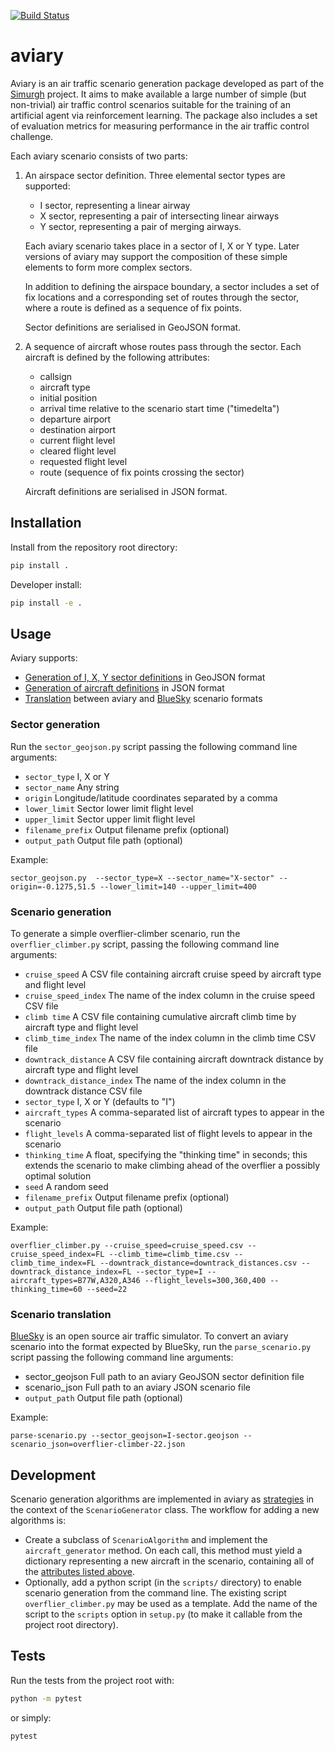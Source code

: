 [![Build Status](https://travis-ci.com/alan-turing-institute/aviary.svg?branch=develop)](https://travis-ci.com/alan-turing-institute/aviary)

# aviary
Aviary is an air traffic scenario generation package developed as part of the [Simurgh](https://github.com/alan-turing-institute/simurgh) project. It aims to make available a large number of simple (but non-trivial) air traffic control scenarios suitable for the training of an artificial agent via reinforcement learning. The package also includes a set of evaluation metrics for measuring performance in the air traffic control challenge.

Each aviary scenario consists of two parts:

1. An airspace sector definition. Three elemental sector types are supported:
   - I sector, representing a linear airway
   - X sector, representing a pair of intersecting linear airways
   - Y sector, representing a pair of merging airways.

   Each aviary scenario takes place in a sector of I, X or Y type. Later versions of aviary may support the composition of these simple elements to form more complex sectors.

   In addition to defining the airspace boundary, a sector includes a set of fix locations and a corresponding set of routes through the sector, where a route is defined as a sequence of fix points.

   Sector definitions are serialised in GeoJSON format.

1. A sequence of aircraft whose routes pass through the sector. Each aircraft is defined by the following attributes:<a id="aircraft-attributes"></a>
   - callsign
   - aircraft type
   - initial position
   - arrival time relative to the scenario start time ("timedelta")
   - departure airport
   - destination airport
   - current flight level
   - cleared flight level
   - requested flight level
   - route (sequence of fix points crossing the sector)

   Aircraft definitions are serialised in JSON format.

## Installation

Install from the repository root directory:
```bash
pip install .
```

Developer install:
```bash
pip install -e .
```

## Usage

Aviary supports:
  - [Generation of I, X, Y sector definitions](#sector-generation) in GeoJSON format
  - [Generation of aircraft definitions](#scenario-generation) in JSON format
  - [Translation](#scenario-translation) between aviary and [BlueSky](https://github.com/alan-turing-institute/bluesky) scenario formats
<!--  - Calculation of ATC performance metrics. -->

### Sector generation

Run the `sector_geojson.py` script passing the following command line arguments:
 - `sector_type` I, X or Y
 - `sector_name` Any string
 - `origin` Longitude/latitude coordinates separated by a comma
 - `lower_limit` Sector lower limit flight level
 - `upper_limit` Sector upper limit flight level
 - `filename_prefix` Output filename prefix (optional)
 - `output_path` Output file path (optional)

Example:
```
sector_geojson.py  --sector_type=X --sector_name="X-sector" --origin=-0.1275,51.5 --lower_limit=140 --upper_limit=400
```

### Scenario generation

To generate a simple overflier-climber scenario, run the `overflier_climber.py` script, passing the following command line arguments:
 - `cruise_speed` A CSV file containing aircraft cruise speed by aircraft type and flight level
 - `cruise_speed_index` The name of the index column in the cruise speed CSV file
 - `climb time` A CSV file containing cumulative aircraft climb time by aircraft type and flight level
 - `climb_time_index` The name of the index column in the climb time CSV file
 - `downtrack_distance` A CSV file containing aircraft downtrack distance by aircraft type and flight level
 - `downtrack_distance_index` The name of the index column in the downtrack distance CSV file
 - `sector_type` I, X or Y (defaults to "I")
 - `aircraft_types` A comma-separated list of aircraft types to appear in the scenario
 - `flight_levels` A comma-separated list of flight levels to appear in the scenario
 - `thinking_time` A float, specifying the "thinking time" in seconds; this extends the scenario to make climbing ahead of the overflier a possibly optimal solution
 - `seed` A random seed
 - `filename_prefix` Output filename prefix (optional)
 - `output_path` Output file path (optional)

Example:
```
overflier_climber.py --cruise_speed=cruise_speed.csv --cruise_speed_index=FL --climb_time=climb_time.csv --climb_time_index=FL --downtrack_distance=downtrack_distances.csv --downtrack_distance_index=FL --sector_type=I --aircraft_types=B77W,A320,A346 --flight_levels=300,360,400 --thinking_time=60 --seed=22
```

### Scenario translation

[BlueSky](https://github.com/alan-turing-institute/bluesky) is an open source air traffic simulator. To convert an aviary scenario into the format expected by BlueSky, run the `parse_scenario.py` script passing the following command line arguments:
 - sector_geojson Full path to an aviary GeoJSON sector definition file
 - scenario_json Full path to an aviary JSON scenario file
 - `output_path` Output file path (optional)

Example:
```
parse-scenario.py --sector_geojson=I-sector.geojson --scenario_json=overflier-climber-22.json
```

<!-- ### Performance metrics (NYI) -->

## Development

Scenario generation algorithms are implemented in aviary as [strategies](https://en.wikipedia.org/wiki/Strategy_pattern) in the context of the `ScenarioGenerator` class. The workflow for adding a new algorithms is:
 - Create a subclass of `ScenarioAlgorithm` and implement the `aircraft_generator` method. On each call, this method must yield a dictionary representing a new aircraft in the scenario, containing all of the [attributes listed above](#aircraft-attributes).
 - Optionally, add a python script (in the `scripts/` directory) to enable scenario generation from the command line. The existing script `overflier_climber.py` may be used as a template. Add the name of the script to the `scripts` option in `setup.py` (to make it callable from the project root directory).


## Tests

Run the tests from the project root with:
```bash
python -m pytest
```

or simply:
```bash
pytest
```
